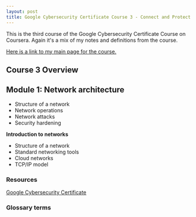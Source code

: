 ```yaml
---
layout: post
title: Google Cybersecurity Certificate Course 3 - Connect and Protect - Networks and Network Security
---
```

This is the third course of the Google Cybersecurity Certificate Course on Coursera. Again it's a mix of my notes and definitions from the course.

[Here is a link to my main page for the course.](https://1dgk.github.io/2024/01/24/gcc-course-index.html)

**Course 3 Overview**
- 

## Module 1: Network architecture
- Structure of a network
- Network operations
- Network attacks
- Security hardening

**Introduction to networks**
- Structure of a network
- Standard networking tools
- Cloud networks
- TCP/IP model

### Resources
[Google Cybersecurity Certificate](https://grow.google/certificates/cybersecurity/)

### Glossary terms